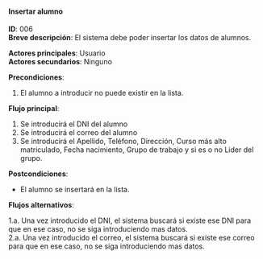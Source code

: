 #### Insertar alumno

**ID**: 006  
**Breve descripción**: El sistema debe poder insertar los datos de alumnos.

**Actores principales**: Usuario  
**Actores secundarios**: Ninguno

**Precondiciones**:

1. El alumno a introducir no puede existir en la lista.

**Flujo principal**:

1. Se introducirá el DNI del alumno
2. Se introducirá el correo del alumno
2. Se introducirá el Apellido, Teléfono, Dirección, Curso más alto matriculado, Fecha nacimiento, Grupo de trabajo y si es o no Lider del grupo.

**Postcondiciones**:

* El alumno se insertará en la lista.

**Flujos alternativos**:

1.a. Una vez introducido el DNI, el sistema buscará si existe ese DNI para que en ese caso, no se siga introduciendo mas datos.  
2.a. Una vez introducido el correo, el sistema buscará si existe ese correo para que en ese caso, no se siga introduciendo mas datos. 